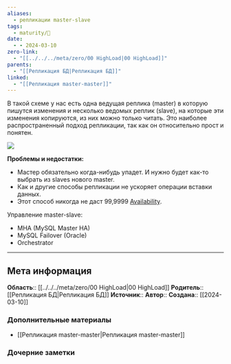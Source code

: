```yaml
---
aliases:
  - репликации master-slave
tags:
  - maturity/🌱
date:
  - - 2024-03-10
zero-link:
  - "[[../../../meta/zero/00 HighLoad|00 HighLoad]]"
parents:
  - "[[Репликация БД|Репликация БД]]"
linked:
  - "[[Репликация master-master]]"
---
```

В такой схеме у нас есть одна ведущая реплика (master) в которую пишутся изменения и несколько ведомых реплик (slave), на которые эти изменения копируются, из них можно только читать. Это наиболее распространенный подход репликации, так как он относительно прост и понятен. 

![](Pasted%20image%2020240206194227.png)

**Проблемы и недостатки:**
- Мастер обязательно когда-нибудь упадет. И нужно будет как-то выбрать из slaves нового master.
- Как и другие способы репликации не ускоряет операции вставки данных.
- Этот способ никогда не даст 99,9999 [Availability](../../../../../_inbox/Availability.md).

Управление master-slave:
- MHA (MySQL Master HA)
- MySQL Failover (Oracle)
- Orchestrator
***
## Мета информация
**Область**:: [[../../../meta/zero/00 HighLoad|00 HighLoad]]
**Родитель**:: [[Репликация БД|Репликация БД]]
**Источник**:: 
**Автор**:: 
**Создана**:: [[2024-03-10]]
### Дополнительные материалы
- [[Репликация master-master|Репликация master-master]]
### Дочерние заметки
<!-- QueryToSerialize: LIST FROM [[]] WHERE contains(Родитель, this.file.link) or contains(parents, this.file.link) -->
